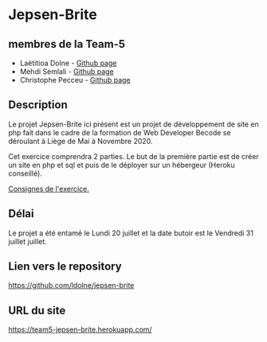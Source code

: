 # Jepsen-Brite

## membres de la Team-5

* Laëtitioa Dolne - [Github page](https://github.com/ldolne)
* Mehdi Semlali - [Github page](https://github.com/mehdoche1988)
* Christophe Pecceu - [Github page](https://github.com/ChrisPecc)

## Description

Le projet Jepsen-Brite ici présent est un projet de développement de site en php fait dans le cadre de la formation de Web Developer Becode se déroulant à Liège de Mai à Novembre 2020. 

Cet exercice comprendra 2 parties.
Le but de la première partie est de créer un site en php et sql et puis de le déployer sur un hébergeur (Heroku conseillé). 

[Consignes de l'exercice.](https://github.com/becodeorg/LIE-Jepsen-3.20/tree/master/02-the-hill/04-jepsen-brite)

## Délai

Le projet a été entamé le Lundi 20 juillet et la date butoir est le Vendredi 31 juillet juillet. 

## Lien vers le repository
https://github.com/ldolne/jepsen-brite


## URL du site
https://team5-jepsen-brite.herokuapp.com/

